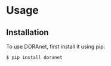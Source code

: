 # Usage

## Installation

To use DORAnet, first install it using pip:

```sh
$ pip install doranet
```
